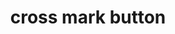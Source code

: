 ---
layout: smileys&emotion
title: cross mark button
emoji: cross_mark_button
permalink: ❎.html
image: assets/img/3moji/cross_mark_button.png
---